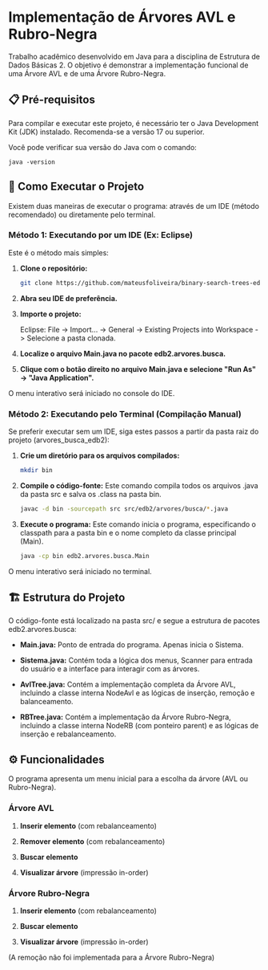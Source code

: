 # Implementação de Árvores AVL e Rubro-Negra

Trabalho acadêmico desenvolvido em Java para a disciplina de Estrutura de Dados Básicas 2. O objetivo é demonstrar a implementação funcional de uma Árvore AVL e de uma Árvore Rubro-Negra.

## 📋 Pré-requisitos

Para compilar e executar este projeto, é necessário ter o Java Development Kit (JDK) instalado. Recomenda-se a versão 17 ou superior.

Você pode verificar sua versão do Java com o comando:

    java -version

## 🚀 Como Executar o Projeto

Existem duas maneiras de executar o programa: através de um IDE (método recomendado) ou diretamente pelo terminal.

### Método 1: Executando por um IDE (Ex: Eclipse)

Este é o método mais simples:

1. **Clone o repositório:**
    ```bash
    git clone https://github.com/mateusfoliveira/binary-search-trees-edb2.git
    ```

2. **Abra seu IDE de preferência.**

3. **Importe o projeto:**

    Eclipse: File -> Import... -> General -> Existing Projects into Workspace -> Selecione a pasta clonada.

4. **Localize o arquivo Main.java no pacote edb2.arvores.busca.**

5. **Clique com o botão direito no arquivo Main.java e selecione "Run As" -> "Java Application".**

O menu interativo será iniciado no console do IDE.

### Método 2: Executando pelo Terminal (Compilação Manual)

Se preferir executar sem um IDE, siga estes passos a partir da pasta raiz do projeto (arvores_busca_edb2):

1. **Crie um diretório para os arquivos compilados:**
    ```bash
    mkdir bin
    ```
2. **Compile o código-fonte:** Este comando compila todos os arquivos .java da pasta src e salva os .class na pasta bin.
    ```bash
    javac -d bin -sourcepath src src/edb2/arvores/busca/*.java
    ```

3. **Execute o programa:** Este comando inicia o programa, especificando o classpath para a pasta bin e o nome completo da classe principal (Main).
    ```bash
    java -cp bin edb2.arvores.busca.Main
    ```

O menu interativo será iniciado no terminal.

## 🏗️ Estrutura do Projeto

O código-fonte está localizado na pasta src/ e segue a estrutura de pacotes edb2.arvores.busca:

* **Main.java:** Ponto de entrada do programa. Apenas inicia o Sistema.

* **Sistema.java:** Contém toda a lógica dos menus, Scanner para entrada do usuário e a interface para interagir com as árvores.

* **AvlTree.java:** Contém a implementação completa da Árvore AVL, incluindo a classe interna NodeAvl e as lógicas de inserção, remoção e balanceamento.

* **RBTree.java:** Contém a implementação da Árvore Rubro-Negra, incluindo a classe interna NodeRB (com ponteiro parent) e as lógicas de inserção e rebalanceamento.

## ⚙️ Funcionalidades

O programa apresenta um menu inicial para a escolha da árvore (AVL ou Rubro-Negra).

### Árvore AVL

1. **Inserir elemento** (com rebalanceamento)

2. **Remover elemento** (com rebalanceamento)

3. **Buscar elemento**

4. **Visualizar árvore** (impressão in-order)

### Árvore Rubro-Negra

1. **Inserir elemento** (com rebalanceamento)

2. **Buscar elemento**

3. **Visualizar árvore** (impressão in-order)

(A remoção não foi implementada para a Árvore Rubro-Negra)
